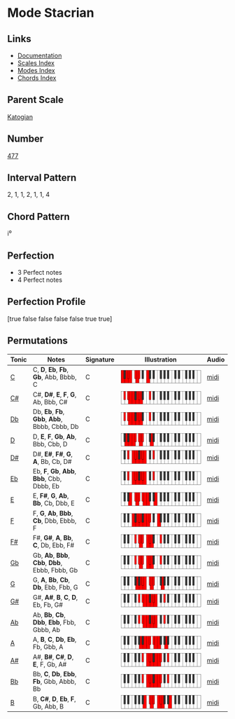 # Mode Stacrian

## Links

- [Documentation](index.md)
- [Scales Index](Scales.md)
- [Modes Index](Modes.md)
- [Chords Index](Chords.md)

## Parent Scale

[Katogian](ScaleKatogian.md)

## Number

[477](https://ianring.com/musictheory/scales/477)

## Interval Pattern

2, 1, 1, 2, 1, 1, 4

## Chord Pattern

i⁰

## Perfection

- 3 Perfect notes
- 4 Perfect notes

## Perfection Profile

[true false false false false true true]

## Permutations

| Tonic | Notes | Signature | Illustration | Audio |
|-------|-------|-----------|--------------|-------|
| [C](ModeCNaturalStacrian.md) | C, **D**, **Eb**, **Fb**, **Gb**, Abb, Bbbb, C | C | ![CNaturalStacrian](ModeCNaturalStacrian.png) | [midi](https://github.com/edipermadi/music/blob/main/docs/ModeCNaturalStacrian.mid?raw=true) |
| [C#](ModeCSharpStacrian.md) | C#, **D#**, **E**, **F**, **G**, Ab, Bbb, C# | C | ![CSharpStacrian](ModeCSharpStacrian.png) | [midi](https://github.com/edipermadi/music/blob/main/docs/ModeCSharpStacrian.mid?raw=true) |
| [Db](ModeDFlatStacrian.md) | Db, **Eb**, **Fb**, **Gbb**, **Abb**, Bbbb, Cbbb, Db | C | ![DFlatStacrian](ModeDFlatStacrian.png) | [midi](https://github.com/edipermadi/music/blob/main/docs/ModeDFlatStacrian.mid?raw=true) |
| [D](ModeDNaturalStacrian.md) | D, **E**, **F**, **Gb**, **Ab**, Bbb, Cbb, D | C | ![DNaturalStacrian](ModeDNaturalStacrian.png) | [midi](https://github.com/edipermadi/music/blob/main/docs/ModeDNaturalStacrian.mid?raw=true) |
| [D#](ModeDSharpStacrian.md) | D#, **E#**, **F#**, **G**, **A**, Bb, Cb, D# | C | ![DSharpStacrian](ModeDSharpStacrian.png) | [midi](https://github.com/edipermadi/music/blob/main/docs/ModeDSharpStacrian.mid?raw=true) |
| [Eb](ModeEFlatStacrian.md) | Eb, **F**, **Gb**, **Abb**, **Bbb**, Cbb, Dbbb, Eb | C | ![EFlatStacrian](ModeEFlatStacrian.png) | [midi](https://github.com/edipermadi/music/blob/main/docs/ModeEFlatStacrian.mid?raw=true) |
| [E](ModeENaturalStacrian.md) | E, **F#**, **G**, **Ab**, **Bb**, Cb, Dbb, E | C | ![ENaturalStacrian](ModeENaturalStacrian.png) | [midi](https://github.com/edipermadi/music/blob/main/docs/ModeENaturalStacrian.mid?raw=true) |
| [F](ModeFNaturalStacrian.md) | F, **G**, **Ab**, **Bbb**, **Cb**, Dbb, Ebbb, F | C | ![FNaturalStacrian](ModeFNaturalStacrian.png) | [midi](https://github.com/edipermadi/music/blob/main/docs/ModeFNaturalStacrian.mid?raw=true) |
| [F#](ModeFSharpStacrian.md) | F#, **G#**, **A**, **Bb**, **C**, Db, Ebb, F# | C | ![FSharpStacrian](ModeFSharpStacrian.png) | [midi](https://github.com/edipermadi/music/blob/main/docs/ModeFSharpStacrian.mid?raw=true) |
| [Gb](ModeGFlatStacrian.md) | Gb, **Ab**, **Bbb**, **Cbb**, **Dbb**, Ebbb, Fbbb, Gb | C | ![GFlatStacrian](ModeGFlatStacrian.png) | [midi](https://github.com/edipermadi/music/blob/main/docs/ModeGFlatStacrian.mid?raw=true) |
| [G](ModeGNaturalStacrian.md) | G, **A**, **Bb**, **Cb**, **Db**, Ebb, Fbb, G | C | ![GNaturalStacrian](ModeGNaturalStacrian.png) | [midi](https://github.com/edipermadi/music/blob/main/docs/ModeGNaturalStacrian.mid?raw=true) |
| [G#](ModeGSharpStacrian.md) | G#, **A#**, **B**, **C**, **D**, Eb, Fb, G# | C | ![GSharpStacrian](ModeGSharpStacrian.png) | [midi](https://github.com/edipermadi/music/blob/main/docs/ModeGSharpStacrian.mid?raw=true) |
| [Ab](ModeAFlatStacrian.md) | Ab, **Bb**, **Cb**, **Dbb**, **Ebb**, Fbb, Gbbb, Ab | C | ![AFlatStacrian](ModeAFlatStacrian.png) | [midi](https://github.com/edipermadi/music/blob/main/docs/ModeAFlatStacrian.mid?raw=true) |
| [A](ModeANaturalStacrian.md) | A, **B**, **C**, **Db**, **Eb**, Fb, Gbb, A | C | ![ANaturalStacrian](ModeANaturalStacrian.png) | [midi](https://github.com/edipermadi/music/blob/main/docs/ModeANaturalStacrian.mid?raw=true) |
| [A#](ModeASharpStacrian.md) | A#, **B#**, **C#**, **D**, **E**, F, Gb, A# | C | ![ASharpStacrian](ModeASharpStacrian.png) | [midi](https://github.com/edipermadi/music/blob/main/docs/ModeASharpStacrian.mid?raw=true) |
| [Bb](ModeBFlatStacrian.md) | Bb, **C**, **Db**, **Ebb**, **Fb**, Gbb, Abbb, Bb | C | ![BFlatStacrian](ModeBFlatStacrian.png) | [midi](https://github.com/edipermadi/music/blob/main/docs/ModeBFlatStacrian.mid?raw=true) |
| [B](ModeBNaturalStacrian.md) | B, **C#**, **D**, **Eb**, **F**, Gb, Abb, B | C | ![BNaturalStacrian](ModeBNaturalStacrian.png) | [midi](https://github.com/edipermadi/music/blob/main/docs/ModeBNaturalStacrian.mid?raw=true) |
